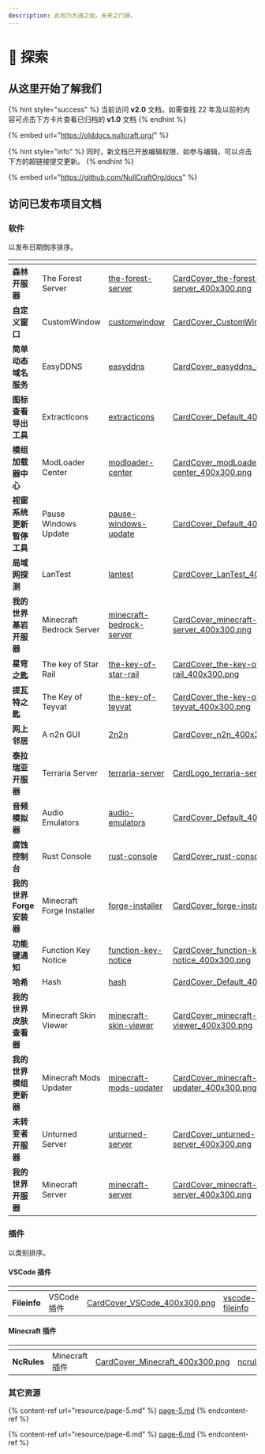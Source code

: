 ```yaml
---
description: 此地乃大道之始，未来之门扉。
---
```


# 🌟 探索

## 从这里开始了解我们

{% hint style="success" %}
当前访问 **v2.0** 文档，如需查找 22 年及以前的内容可点击下方卡片查看已归档的 **v1.0** 文档
{% endhint %}

{% embed url="https://olddocs.nullcraft.org/" %}

{% hint style="info" %}
同时，新文档已开放编辑权限，如参与编辑，可以点击下方的超链接提交更新。
{% endhint %}

{% embed url="https://github.com/NullCraftOrg/docs" %}

## 访问已发布项目文档

### 软件

以发布日期倒序排序。

<table data-view="cards"><thead><tr><th></th><th></th><th data-hidden data-card-target data-type="content-ref"></th><th data-hidden data-card-cover data-type="files"></th></tr></thead><tbody><tr><td><strong>森林开服器</strong></td><td>The Forest Server</td><td><a href="software/the-forest-server/">the-forest-server</a></td><td><a href=".gitbook/assets/CardCover_the-forest-server_400x300.png">CardCover_the-forest-server_400x300.png</a></td></tr><tr><td><strong>自定义窗口</strong></td><td>CustomWindow</td><td><a href="software/customwindow/">customwindow</a></td><td><a href=".gitbook/assets/CardCover_CustomWindow_400x300.png">CardCover_CustomWindow_400x300.png</a></td></tr><tr><td><strong>简单动态域名服务</strong></td><td>EasyDDNS</td><td><a href="software/easyddns/">easyddns</a></td><td><a href=".gitbook/assets/CardCover_easyddns_400x300.png">CardCover_easyddns_400x300.png</a></td></tr><tr><td><strong>图标查看导出工具</strong></td><td>ExtractIcons</td><td><a href="software/extracticons/">extracticons</a></td><td><a href=".gitbook/assets/CardCover_Default_400x300.png">CardCover_Default_400x300.png</a></td></tr><tr><td><strong>模组加载器中心</strong></td><td>ModLoader Center</td><td><a href="software/modloader-center/">modloader-center</a></td><td><a href=".gitbook/assets/CardCover_modLoader-center_400x300.png">CardCover_modLoader-center_400x300.png</a></td></tr><tr><td><strong>视窗系统更新暂停工具</strong></td><td>Pause Windows Update</td><td><a href="software/pause-windows-update/">pause-windows-update</a></td><td><a href=".gitbook/assets/CardCover_Default_400x300.png">CardCover_Default_400x300.png</a></td></tr><tr><td><strong>局域网探测</strong></td><td>LanTest</td><td><a href="software/lantest/">lantest</a></td><td><a href=".gitbook/assets/CardCover_LanTest_400x300.png">CardCover_LanTest_400x300.png</a></td></tr><tr><td><strong>我的世界基岩开服器</strong></td><td>Minecraft Bedrock Server</td><td><a href="software/minecraft-bedrock-server/">minecraft-bedrock-server</a></td><td><a href=".gitbook/assets/CardCover_minecraft-bedrock-server_400x300.png">CardCover_minecraft-bedrock-server_400x300.png</a></td></tr><tr><td><strong>星穹之匙</strong></td><td>The key of Star Rail</td><td><a href="software/the-key-of-star-rail/">the-key-of-star-rail</a></td><td><a href=".gitbook/assets/CardCover_the-key-of-star-rail_400x300.png">CardCover_the-key-of-star-rail_400x300.png</a></td></tr><tr><td><strong>提瓦特之匙</strong></td><td>The Key of Teyvat</td><td><a href="software/the-key-of-teyvat/">the-key-of-teyvat</a></td><td><a href=".gitbook/assets/CardCover_the-key-of-teyvat_400x300.png">CardCover_the-key-of-teyvat_400x300.png</a></td></tr><tr><td><strong>网上邻居</strong></td><td>A n2n GUI</td><td><a href="software/2n2n/">2n2n</a></td><td><a href=".gitbook/assets/CardCover_n2n_400x300.png">CardCover_n2n_400x300.png</a></td></tr><tr><td><strong>泰拉瑞亚开服器</strong></td><td>Terraria Server</td><td><a href="software/terraria-server/">terraria-server</a></td><td><a href=".gitbook/assets/CardLogo_terraria-server_400x300.png">CardLogo_terraria-server_400x300.png</a></td></tr><tr><td><strong>音频模拟器</strong></td><td>Audio Emulators</td><td><a href="software/audio-emulators/">audio-emulators</a></td><td><a href=".gitbook/assets/CardCover_Default_400x300.png">CardCover_Default_400x300.png</a></td></tr><tr><td><strong>腐蚀控制台</strong></td><td>Rust Console</td><td><a href="software/rust-console/">rust-console</a></td><td><a href=".gitbook/assets/CardCover_rust-console_400x300.png">CardCover_rust-console_400x300.png</a></td></tr><tr><td><strong>我的世界Forge安装器</strong></td><td>Minecraft Forge Installer</td><td><a href="software/forge-installer/">forge-installer</a></td><td><a href=".gitbook/assets/CardCover_forge-installer_400x300.png">CardCover_forge-installer_400x300.png</a></td></tr><tr><td><strong>功能键通知</strong></td><td>Function Key Notice</td><td><a href="software/function-key-notice/">function-key-notice</a></td><td><a href=".gitbook/assets/CardCover_function-key-notice_400x300.png">CardCover_function-key-notice_400x300.png</a></td></tr><tr><td><strong>哈希</strong></td><td>Hash</td><td><a href="software/hash/">hash</a></td><td><a href=".gitbook/assets/CardCover_Default_400x300.png">CardCover_Default_400x300.png</a></td></tr><tr><td><strong>我的世界皮肤查看器</strong></td><td>Minecraft Skin Viewer</td><td><a href="software/minecraft-skin-viewer/">minecraft-skin-viewer</a></td><td><a href=".gitbook/assets/CardCover_minecraft-skin-viewer_400x300.png">CardCover_minecraft-skin-viewer_400x300.png</a></td></tr><tr><td><strong>我的世界模组更新器</strong></td><td>Minecraft Mods Updater</td><td><a href="software/minecraft-mods-updater/">minecraft-mods-updater</a></td><td><a href=".gitbook/assets/CardCover_minecraft-mods-updater_400x300.png">CardCover_minecraft-mods-updater_400x300.png</a></td></tr><tr><td><strong>未转变者开服器</strong></td><td>Unturned Server</td><td><a href="software/unturned-server/">unturned-server</a></td><td><a href=".gitbook/assets/CardCover_unturned-server_400x300.png">CardCover_unturned-server_400x300.png</a></td></tr><tr><td><strong>我的世界开服器</strong></td><td>Minecraft Server</td><td><a href="software/minecraft-server/">minecraft-server</a></td><td><a href=".gitbook/assets/CardCover_minecraft-server_400x300.png">CardCover_minecraft-server_400x300.png</a></td></tr></tbody></table>

### 插件

以类别排序。

#### VSCode 插件

<table data-view="cards"><thead><tr><th></th><th></th><th data-hidden data-card-cover data-type="files"></th><th data-hidden data-card-target data-type="content-ref"></th></tr></thead><tbody><tr><td><strong>Fileinfo</strong></td><td>VSCode 插件</td><td><a href=".gitbook/assets/CardCover_VSCode_400x300.png">CardCover_VSCode_400x300.png</a></td><td><a href="plugin/vscode-fileinfo/">vscode-fileinfo</a></td></tr></tbody></table>

#### Minecraft 插件

<table data-view="cards"><thead><tr><th></th><th></th><th data-hidden data-card-cover data-type="files"></th><th data-hidden data-card-target data-type="content-ref"></th></tr></thead><tbody><tr><td><strong>NcRules</strong></td><td>Minecraft 插件</td><td><a href=".gitbook/assets/CardCover_Minecraft_400x300.png">CardCover_Minecraft_400x300.png</a></td><td><a href="plugin/ncrules.md">ncrules.md</a></td></tr></tbody></table>

### 其它资源

{% content-ref url="resource/page-5.md" %}
[page-5.md](resource/page-5.md)
{% endcontent-ref %}

{% content-ref url="resource/page-6.md" %}
[page-6.md](resource/page-6.md)
{% endcontent-ref %}
